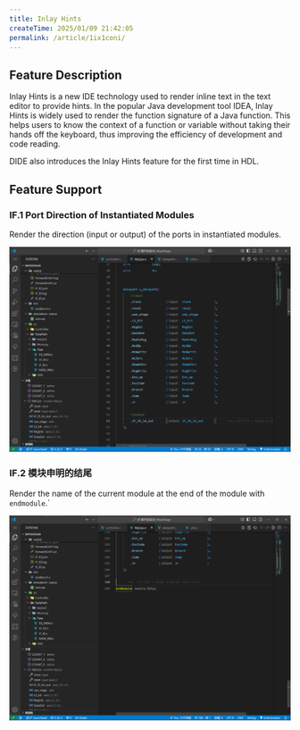 ```yaml
---
title: Inlay Hints
createTime: 2025/01/09 21:42:05
permalink: /article/1ix1coni/
---
```



## Feature Description

Inlay Hints is a new IDE technology used to render inline text in the text editor to provide hints. In the popular Java development tool IDEA, Inlay Hints is widely used to render the function signature of a Java function. This helps users to know the context of a function or variable without taking their hands off the keyboard, thus improving the efficiency of development and code reading.

DIDE also introduces the Inlay Hints feature for the first time in HDL.

## Feature Support

### IF.1 Port Direction of Instantiated Modules

Render the direction (input or output) of the ports in instantiated modules.

![](./images/IF.1.png)


### IF.2 模块申明的结尾

Render the name of the current module at the end of the module with `endmodule`.`

![](./images/IF.2.png)
